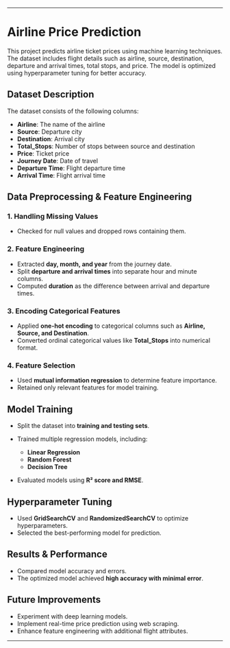 
---

# Airline Price Prediction  

This project predicts airline ticket prices using machine learning techniques. The dataset includes flight details such as airline, source, destination, departure and arrival times, total stops, and price. The model is optimized using hyperparameter tuning for better accuracy.  

## Dataset Description  
The dataset consists of the following columns:  
- **Airline**: The name of the airline  
- **Source**: Departure city  
- **Destination**: Arrival city  
- **Total_Stops**: Number of stops between source and destination  
- **Price**: Ticket price  
- **Journey Date**: Date of travel  
- **Departure Time**: Flight departure time  
- **Arrival Time**: Flight arrival time  

## Data Preprocessing & Feature Engineering  

### 1. Handling Missing Values  
- Checked for null values and dropped rows containing them.  

### 2. Feature Engineering  
- Extracted **day, month, and year** from the journey date.  
- Split **departure and arrival times** into separate hour and minute columns.  
- Computed **duration** as the difference between arrival and departure times.  

### 3. Encoding Categorical Features  
- Applied **one-hot encoding** to categorical columns such as **Airline, Source, and Destination**.  
- Converted ordinal categorical values like **Total_Stops** into numerical format.  

### 4. Feature Selection  
- Used **mutual information regression** to determine feature importance.  
- Retained only relevant features for model training.  

## Model Training  
- Split the dataset into **training and testing sets**.  
- Trained multiple regression models, including:  
  - **Linear Regression**  
  - **Random Forest**  
  - **Decision Tree**  
    
- Evaluated models using **R² score and RMSE**.  

## Hyperparameter Tuning  
- Used **GridSearchCV** and **RandomizedSearchCV** to optimize hyperparameters.  
- Selected the best-performing model for prediction.  

## Results & Performance  
- Compared model accuracy and errors.  
- The optimized model achieved **high accuracy with minimal error**.  

## Future Improvements  
- Experiment with deep learning models.  
- Implement real-time price prediction using web scraping.  
- Enhance feature engineering with additional flight attributes.  

---

